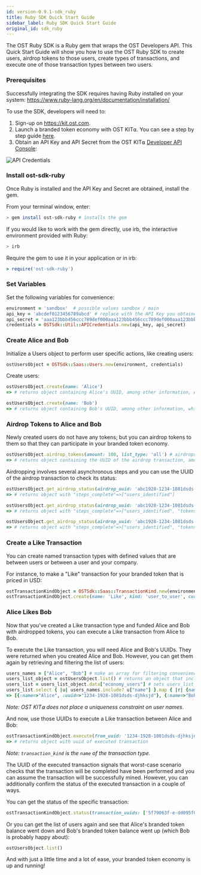 ```yaml
---
id: version-0.9.1-sdk_ruby
title: Ruby SDK Quick Start Guide
sidebar_label: Ruby SDK Quick Start Guide
original_id: sdk_ruby
---
```


The OST Ruby SDK is a Ruby gem that wraps the OST Developers API. This Quick Start Guide will show you how to use the OST Ruby SDK to create users, airdrop tokens to those users, create types of transactions, and execute one of those transaction types between two users.
### Prerequisites

Successfully integrating the SDK requires having Ruby installed on your system: [<u>https://www.ruby-lang.org/en/documentation/installation/</u>](https://www.ruby-lang.org/en/documentation/installation/)

To use the SDK, developers will need to:

1. Sign-up on [<u>https://kit.ost.com</u>](https://kit.ost.com).
2. Launch a branded token economy with OST KIT⍺. You can see a step by step guide [<u>here</u>](1_00_KIT_OVERVIEW.md).
3. Obtain an API Key and API Secret from the OST KIT⍺ [<u>Developer API Console</u>](https://kit.ost.com/developer-api-console):

![API Credentials](assets/Developer_section.jpg)

### Install ost-sdk-ruby

Once Ruby is installed and the API Key and Secret are obtained, install the gem.

From your terminal window, enter:

```bash
> gem install ost-sdk-ruby # installs the gem
```

If you would like to work with the gem directly, use irb, the interactive environment provided with Ruby:

```bash
> irb
```

Require the gem to use it in your application or in irb:

```ruby
> require('ost-sdk-ruby')
```

### Set Variables

Set the following variables for convenience:

```ruby
environment = 'sandbox'  # possible values sandbox / main
api_key = 'abcdef0123456789abcd' # replace with the API Key you obtained earlier
api_secret = 'aaa123bbb456ccc789def000aaa123bbb456ccc789def000aaa123bbb456ccc7' # replace with the API Secret you obtained earlier
credentials = OSTSdk::Util::APICredentials.new(api_key, api_secret)
```

### Create Alice and Bob

Initialize a Users object to perform user specific actions, like creating users:

```ruby
ostUsersObject = OSTSdk::Saas::Users.new(environment, credentials)
```

Create users:

```ruby
ostUsersObject.create(name: 'Alice')
=> # returns object containing Alice's UUID, among other information, which you will need later

ostUsersObject.create(name: 'Bob')
=> # returns object containing Bob's UUID, among other information, which you will need later
```

### Airdrop Tokens to Alice and Bob

Newly created users do not have any tokens; but you can airdrop tokens to them so that they can participate in your branded token economy.

```ruby
ostUsersObject.airdrop_tokens(amount: 100, list_type: 'all') # airdrops 100 branded tokens to all of your economy's users
=> # returns object containing the UUID of the airdrop transaction, among other information, which you will need later
```

Airdropping involves several asynchronous steps and you can use the UUID of the airdrop transaction to check its status:

```ruby
ostUsersObject.get_airdrop_status(airdrop_uuid: 'abc1928-1234-1081dsds-djhksjd') # actual airdrop UUID will differ
=> # returns object with "steps_complete"=>["users_identified"]

ostUsersObject.get_airdrop_status(airdrop_uuid: 'abc1928-1234-1081dsds-djhksjd') # actual airdrop UUID will differ
=> # returns object with "steps_complete"=>["users_identified", "tokens_transfered", "contract_approved", "allocation_done"]

ostUsersObject.get_airdrop_status(airdrop_uuid: 'abc1928-1234-1081dsds-djhksjd') # actual airdrop UUID will differ
=> # returns object with "steps_complete"=>["users_identified", "tokens_transfered", "contract_approved", "allocation_done"]
```

### Create a Like Transaction

You can create named transaction types with defined values that are between users or between a user and your company.

For instance, to make a "Like" transaction for your branded token that is priced in USD:

```ruby
ostTransactionKindObject = OSTSdk::Saas::TransactionKind.new(environment, credentials) # initializes a TransactionKind object
ostTransactionKindObject.create(name: 'Like', kind: 'user_to_user', currency_type: 'usd', currency_value: '1.25', commission_percent: '12')
```

### Alice Likes Bob

Now that you've created a Like transaction type and funded Alice and Bob with airdropped tokens, you can execute a Like transaction from Alice to Bob.

To execute the Like transaction, you will need Alice and Bob's UUIDs. They were returned when you created Alice and Bob. However, you can get them again by retrieving and filtering the list of users:

```ruby
users_names = ["Alice", "Bob"] # make an array for filtering convenience
users_list_object = ostUsersObject.list() # returns an object that includes the list of users
users_list = users_list_object.data["economy_users"] # sets users_list to the array of users from the returned object
users_list.select { |u| users_names.include? u["name"] }.map { |r| {name: r["name"], uuid: r["uuid"] }} # filters for Alice and Bob
=> [{:name=>"Alice", :uuid=>"1234-1928-1081dsds-djhksjd"}, {:name=>"Bob", :uuid=>"1081xyz-1928-1234-1223232"}] # your UUIDs for Alice and Bob will differ
```
_Note: OST KIT⍺ does not place a uniqueness constraint on user names._

And now, use those UUIDs to execute a Like transaction between Alice and Bob:

```ruby
ostTransactionKindObject.execute(from_uuid: '1234-1928-1081dsds-djhksjd', to_uuid: '1081xyz-1928-1234-1223232', transaction_kind: 'Like')
=> # returns object with uuid of executed transaction
```
_Note: `transaction_kind` is the `name` of the transaction type._

The UUID of the executed transaction signals that worst-case scenario checks that the transaction will be completed have been performed and you can assume the transaction will be successfully mined. However, you can additionally confirm the status of the executed transaction in a couple of ways.

You can get the status of the specific transaction:

```ruby
ostTransactionKindObject.status(transaction_uuids: ['5f79063f-e-dd095f02c72e']) # the UUID of your executed transaction will differ
```

Or you can get the list of users again and see that Alice's branded token balance went down and Bob's branded token balance went up (which Bob is probably happy about):

```ruby
ostUsersObject.list()
```

And with just a little time and a lot of ease, your branded token economy is up and running!